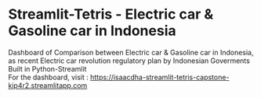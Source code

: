 # Streamlit-Tetris - Electric car & Gasoline car in Indonesia
Dashboard of Comparison between Electric car & Gasoline car in Indonesia, as recent Electric car revolution regulatory plan by Indonesian Goverments  <br />
Built in Python-Streamlit <br />
For the dashboard, visit : https://isaacdha-streamlit-tetris-capstone-kip4r2.streamlitapp.com

